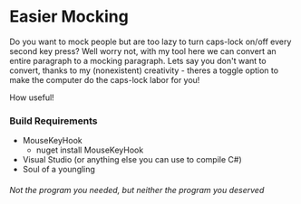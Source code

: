 # Easier Mocking
Do you want to mock people but are too lazy to turn caps-lock on/off every second key press? Well worry not, with my tool here we can convert an entire paragraph to a mocking paragraph. Lets say you don't want to convert, thanks to my (nonexistent) creativity - theres a toggle option to make the computer do the caps-lock labor for you!

How useful! 

### Build Requirements
* MouseKeyHook
  * nuget install MouseKeyHook
* Visual Studio (or anything else you can use to compile C#)
* Soul of a youngling 

###### Not the program you needed, but neither the program you deserved

